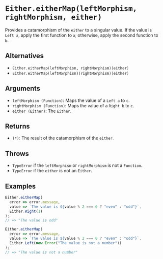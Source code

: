 # `Either.eitherMap(leftMorphism, rightMorphism, either)`

Provides a catamorphism of the `either` to a singular value. If the value is `Left a`, apply the first function to `a`; otherwise, apply the second function to `b`.

## Alternatives

* `Either.eitherMap(leftMorphism, rightMorphism)(either)`
* `Either.eitherMap(leftMorphism)(rightMorphism)(either)`

## Arguments

* `leftMorphism (Function)`: Maps the value of a `Left a` to `c`.
* `rightMorphism (Function)`: Maps the value of a `Right b` to `c`.
* `either (Either)`: The `Either`.

## Returns

* `(*)`: The result of the catamorphism of the `either`.

## Throws

* `TypeError` if the `leftMorphism` or `rightMorphism` is not a `Function`.
* `TypeError` if the `either` is not an `Either`.

## Examples

```javascript
Either.eitherMap(
  error => error.message,
  value => `The value is ${value % 2 === 0 ? "even" : "odd"}`,
  Either.Right(1)
);
// => "The value is odd"

Either.eitherMap(
  error => error.message,
  value => `The value is ${value % 2 === 0 ? "even" : "odd"}`,
  Either.Left(new Error("The value is not a number"))
);
// => "The value is not a number"
```
